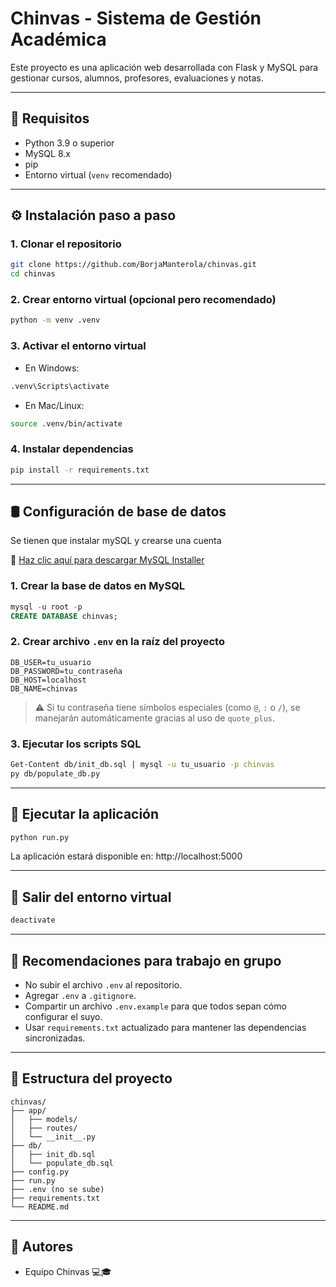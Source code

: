 # Chinvas - Sistema de Gestión Académica

Este proyecto es una aplicación web desarrollada con Flask y MySQL para gestionar cursos, alumnos, profesores, evaluaciones y notas.

---

## 🚀 Requisitos

- Python 3.9 o superior
- MySQL 8.x
- pip
- Entorno virtual (`venv` recomendado)

---

## ⚙️ Instalación paso a paso

### 1. Clonar el repositorio

```bash
git clone https://github.com/BorjaManterola/chinvas.git
cd chinvas
```

### 2. Crear entorno virtual (opcional pero recomendado)

```bash
python -m venv .venv
```

### 3. Activar el entorno virtual

- En Windows:
```bash
.venv\Scripts\activate
```

- En Mac/Linux:
```bash
source .venv/bin/activate
```

### 4. Instalar dependencias

```bash
pip install -r requirements.txt
```

---

## 🛢️ Configuración de base de datos

Se tienen que instalar mySQL y crearse una cuenta

🔧 [Haz clic aquí para descargar MySQL Installer](https://dev.mysql.com/downloads/installer/)

### 1. Crear la base de datos en MySQL

```sql
mysql -u root -p
CREATE DATABASE chinvas;
```

### 2. Crear archivo `.env` en la raíz del proyecto

```env
DB_USER=tu_usuario
DB_PASSWORD=tu_contraseña
DB_HOST=localhost
DB_NAME=chinvas
```

> ⚠️ Si tu contraseña tiene símbolos especiales (como `@`, `:` o `/`), se manejarán automáticamente gracias al uso de `quote_plus`.

### 3. Ejecutar los scripts SQL

```bash
Get-Content db/init_db.sql | mysql -u tu_usuario -p chinvas
py db/populate_db.py
```

---

## 🧪 Ejecutar la aplicación

```bash
python run.py
```

La aplicación estará disponible en: http://localhost:5000

---

## 🧼 Salir del entorno virtual

```bash
deactivate
```

---

## 🤝 Recomendaciones para trabajo en grupo

- No subir el archivo `.env` al repositorio.
- Agregar `.env` a `.gitignore`.
- Compartir un archivo `.env.example` para que todos sepan cómo configurar el suyo.
- Usar `requirements.txt` actualizado para mantener las dependencias sincronizadas.

---

## 📁 Estructura del proyecto

```
chinvas/
├── app/
│   ├── models/
│   ├── routes/
│   └── __init__.py
├── db/
│   ├── init_db.sql
│   └── populate_db.sql
├── config.py
├── run.py
├── .env (no se sube)
├── requirements.txt
└── README.md
```

---

## 📌 Autores

- Equipo Chinvas 💻🎓
